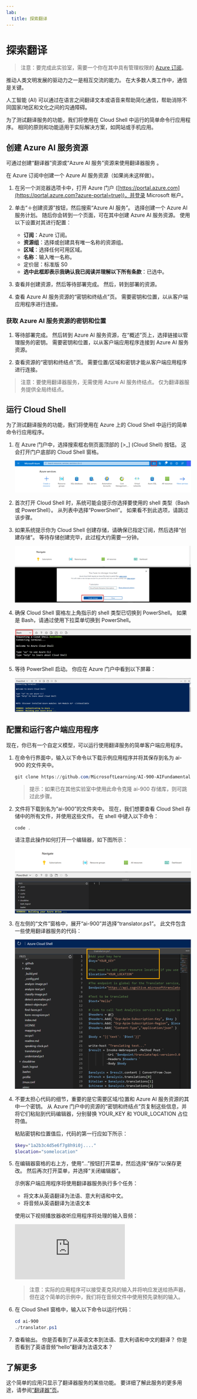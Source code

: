```yaml
---
lab:
  title: 探索翻译
---
```


# 探索翻译

> 注意：要完成此实验室，需要一个你在其中具有管理权限的 [Azure 订阅](https://azure.microsoft.com/free?azure-portal=true)。

推动人类文明发展的驱动力之一是相互交流的能力。 在大多数人类工作中，通信是关键。

人工智能 (AI) 可以通过在语言之间翻译文本或语音来帮助简化通信，帮助消除不同国家/地区和文化之间的沟通障碍。

为了测试翻译服务的功能，我们将使用在 Cloud Shell 中运行的简单命令行应用程序。 相同的原则和功能适用于实际解决方案，如网站或手机应用。

## 创建 Azure AI 服务资源

可通过创建“翻译器”资源或“Azure AI 服务”资源来使用翻译器服务 。

在 Azure 订阅中创建一个 Azure AI 服务资源（如果尚未这样做）。

1. 在另一个浏览器选项卡中，打开 Azure 门户 ([https://portal.azure.com](https://portal.azure.com?azure-portal=true))，并登录 Microsoft 帐户。

1. 单击“&#65291;创建资源”按钮，然后搜索“Azure AI 服务”。 选择创建一个 Azure AI 服务计划。 随后你会转到一个页面，可在其中创建 Azure AI 服务资源。 使用以下设置对其进行配置：
    - **订阅**：Azure 订阅。
    - **资源组**：选择或创建具有唯一名称的资源组。
    - **区域**：选择任何可用区域。
    - **名称**：输入唯一名称。
    - 定价层：标准版 S0
    - **选中此框即表示我确认我已阅读并理解以下所有条款**：已选中。

1. 查看并创建资源，然后等待部署完成。 然后，转到部署的资源。

1. 查看 Azure AI 服务资源的“密钥和终结点”页。 需要密钥和位置，以从客户端应用程序进行连接。

### 获取 Azure AI 服务资源的密钥和位置

1. 等待部署完成。 然后转到 Azure AI 服务资源，在“概述”页上，选择链接以管理服务的密钥。 需要密钥和位置，以从客户端应用程序连接到 Azure AI 服务资源。

1. 查看资源的“密钥和终结点”页。 需要位置/区域和密钥才能从客户端应用程序进行连接。

> 注意：要使用翻译器服务，无需使用 Azure AI 服务终结点。 仅为翻译器服务提供全局终结点。 

## 运行 Cloud Shell

为了测试翻译服务的功能，我们将使用在 Azure 上的 Cloud Shell 中运行的简单命令行应用程序。 

1. 在 Azure 门户中，选择搜索框右侧页面顶部的 [>_] (Cloud Shell) 按钮。 这会打开门户底部的 Cloud Shell 窗格。

    ![单击顶部搜索框右侧的图标启动 Cloud Shell](media/translate-text-and-speech/powershell-portal-guide-1.png)

1. 首次打开 Cloud Shell 时，系统可能会提示你选择要使用的 shell 类型（Bash 或 PowerShell）。 从列表中选择“PowerShell”。 如果看不到此选项，请跳过该步骤。  

1. 如果系统提示你为 Cloud Shell 创建存储，请确保已指定订阅，然后选择“创建存储”。 等待存储创建完毕，此过程大约需要一分钟。

    ![单击“确认”以创建存储。](media/translate-text-and-speech/powershell-portal-guide-2.png)

1. 确保 Cloud Shell 窗格左上角指示的 shell 类型已切换到 PowerShell。 如果是 Bash，请通过使用下拉菜单切换到 PowerShell。 

    ![如何查找左侧下拉菜单以切换到 PowerShell](media/translate-text-and-speech/powershell-portal-guide-3.png) 

1. 等待 PowerShell 启动。 你应在 Azure 门户中看到以下屏幕：  

    ![等待 PowerShell 启动。](media/translate-text-and-speech/powershell-prompt.png)

## 配置和运行客户端应用程序

现在，你已有一个自定义模型，可以运行使用翻译服务的简单客户端应用程序。

1. 在命令行界面中，输入以下命令以下载示例应用程序并将其保存到名为 ai-900 的文件夹中。

    ```PowerShell
    git clone https://github.com/MicrosoftLearning/AI-900-AIFundamentals ai-900
    ```

    >提示：如果已在其他实验室中使用此命令克隆 ai-900 存储库，则可跳过此步骤。

1. 文件将下载到名为“ai-900”的文件夹中。 现在，我们想要查看 Cloud Shell 存储中的所有文件，并使用这些文件。 在 shell 中键入以下命令： 

     ```PowerShell
    code .
    ```

    请注意此操作如何打开一个编辑器，如下图所示： 

    ![代码编辑器。](media/translate-text-and-speech/powershell-portal-guide-4.png)

1. 在左侧的“文件”窗格中，展开“ai-900”并选择“translator.ps1”。 此文件包含一些使用翻译器服务的代码：

    ![包含使用翻译器服务的代码的编辑器](media/translate-text-and-speech/translate-code.png)

1. 不要太担心代码的细节，重要的是它需要区域/位置和 Azure AI 服务资源的其中一个密钥。 从 Azure 门户中的资源的“密钥和终结点”页复制这些信息，并将它们粘贴到代码编辑器，分别替换 YOUR_KEY 和 YOUR_LOCATION 占位符值。

    粘贴密钥和位置值后，代码的第一行应如下所示：

    ```PowerShell
    $key="1a2b3c4d5e6f7g8h9i0j...."
    $location="somelocation"
    ```

1. 在编辑器窗格的右上方，使用“...”按钮打开菜单，然后选择“保存”以保存更改。 然后再次打开菜单，并选择“关闭编辑器”。

    示例客户端应用程序将使用翻译器服务执行多个任务：
    - 将文本从英语翻译为法语、意大利语和中文。
    - 将音频从英语翻译为法语文本

    使用以下视频播放器收听应用程序将处理的输入音频：

    <div class="embeddedvideo"><iframe src="https://www.microsoft.com/videoplayer/embed/RWORN0" frameborder="0" allowfullscreen="true" data-linktype="external"></iframe></div>


    > 注意：实际的应用程序可以接受麦克风的输入并将响应发送给扬声器，但在这个简单的示例中，我们将在音频文件中使用预先录制的输入。

1. 在 Cloud Shell 窗格中，输入以下命令以运行代码：

    ```PowerShell
    cd ai-900
    ./translator.ps1
    ```

1. 查看输出。 你是否看到了从英语文本到法语、意大利语和中文的翻译？  你是否看到了英语音频“hello”翻译为法语文本？

## 了解更多

这个简单的应用只显示了翻译器服务的某些功能。 要详细了解此服务的更多用途，请参阅[“翻译器”页](https://docs.microsoft.com/azure/cognitive-services/translator/translator-overview)。